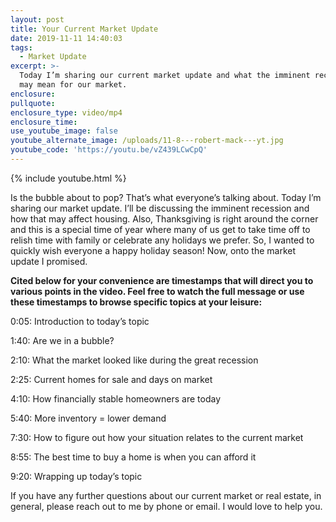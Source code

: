 ```yaml
---
layout: post
title: Your Current Market Update
date: 2019-11-11 14:40:03
tags:
  - Market Update
excerpt: >-
  Today I’m sharing our current market update and what the imminent recession
  may mean for our market.
enclosure:
pullquote:
enclosure_type: video/mp4
enclosure_time:
use_youtube_image: false
youtube_alternate_image: /uploads/11-8---robert-mack---yt.jpg
youtube_code: 'https://youtu.be/vZ439LCwCpQ'
---
```


{% include youtube.html %}

Is the bubble about to pop? That’s what everyone’s talking about. Today I’m sharing our market update. I’ll be discussing the imminent recession and how that may affect housing. Also, Thanksgiving is right around the corner and this is a special time of year where many of us get to take time off to relish time with family or celebrate any holidays we prefer. So, I wanted to quickly wish everyone a happy holiday season\! Now, onto the market update I promised.

**Cited below for your convenience are timestamps that will direct you to various points in the video. Feel free to watch the full message or use these timestamps to browse specific topics at your leisure:&nbsp;**

0:05: Introduction to today’s topic

1:40: Are we in a bubble?

2:10: What the market looked like during the great recession

2:25: Current homes for sale and days on market

4:10: How financially stable homeowners are today

5:40: More inventory = lower demand

7:30: How to figure out how your situation relates to the current market

8:55: The best time to buy a home is when you can afford it

9:20: Wrapping up today’s topic

If you have any further questions about our current market or real estate, in general, please reach out to me by phone or email. I would love to help you.&nbsp;